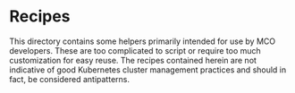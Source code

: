# Recipes

This directory contains some helpers primarily intended for use by MCO developers. These are too complicated to script or require too much customization for easy reuse. The recipes contained herein are not indicative of good Kubernetes cluster management practices and should in fact, be considered antipatterns. 
